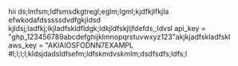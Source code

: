 hii
ds;lmfsm;ldfsmsdkgtregl;eglm;lgml;kjdfkjlfkjla
efwkodafdsssssdvdfgkjldsd
kjldsj;ladfkj;lkjladfskldfldgk;ldkjldfskjljfdefds,;ldvsl
api_key = "ghp_123456789abcdefghijklmnopqrstuvwxyz123"akjkjadfskladfskl
aws_key = "AKIAIOSFODNN7EXAMPL
#l;l;l;l;kldsjdadsldfsefm;ldfskmdvskmlm;dsdfsdfs;ldfs;l

